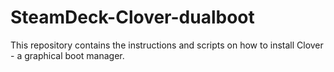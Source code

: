 # SteamDeck-Clover-dualboot
This repository contains the instructions and scripts on how to install Clover - a graphical boot manager.
